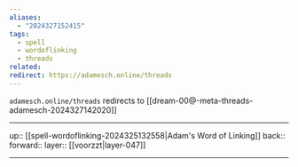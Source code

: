 ```yaml
---
aliases:
  - "2024327152415"
tags:
  - spell
  - wordoflinking
  - threads
related: 
redirect: https://adamesch.online/threads
---
```


`adamesch.online/threads` redirects to [[dream-00@-meta-threads-adamesch-2024327142020]]

***

up:: [[spell-wordoflinking-2024325132558|Adam's Word of Linking]]
back:: 
forward:: 
layer:: [[voorzzt|layer-047]]

***
